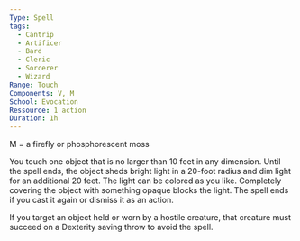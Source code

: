 ```yaml
---
Type: Spell
tags:
  - Cantrip
  - Artificer
  - Bard
  - Cleric
  - Sorcerer
  - Wizard
Range: Touch
Components: V, M
School: Evocation
Ressource: 1 action
Duration: 1h
---
```

M = a firefly or phosphorescent moss

You touch one object that is no larger than 10 feet in any dimension. Until the spell ends, the object sheds bright light in a 20-foot radius and dim light for an additional 20 feet. The light can be colored as you like. Completely covering the object with something opaque blocks the light. The spell ends if you cast it again or dismiss it as an action.

If you target an object held or worn by a hostile creature, that creature must succeed on a Dexterity saving throw to avoid the spell.